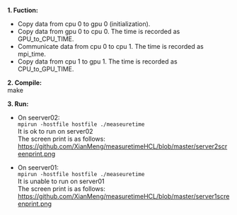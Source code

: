 __1. Fuction:__  
*  Copy data from cpu 0 to gpu 0 (initialization).  
*  Copy data from gpu 0 to cpu 0. The time is recorded as GPU_to_CPU_TIME.  
*  Communicate data from cpu 0 to cpu 1. The time is recorded as mpi_time.  
*  Copy data from cpu 1 to gpu 1. The time is recorded as CPU_to_GPU_TIME.  

__2. Compile:__    
make  

__3. Run:__     
* On seerver02:  
`mpirun -hostfile hostfile ./measeuretime`   
It is ok to run on server02    
The screen print is as follows:    
https://github.com/XianMeng/measuretimeHCL/blob/master/server2screenprint.png

* On seerver01:  
`mpirun -hostfile hostfile ./measeuretime`  
It is unable to run on server01   
The screen print is as follows:  
https://github.com/XianMeng/measuretimeHCL/blob/master/server1screenprint.png

